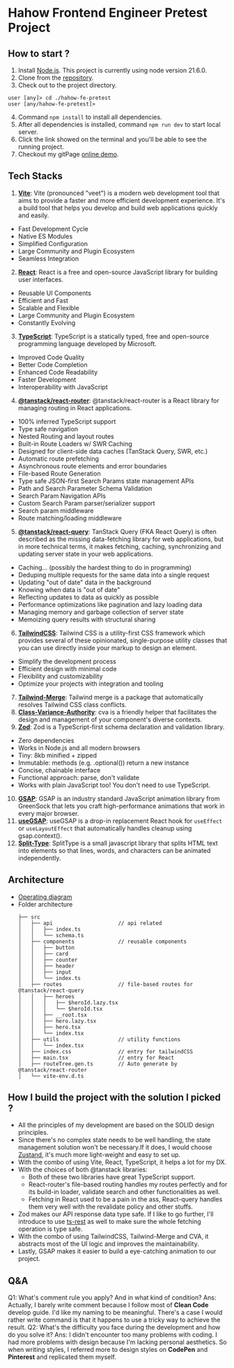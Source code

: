 # Hahow Frontend Engineer Pretest Project

## How to start ?

1. Install [Node.js](https://github.com/nodejs/node). This project is currently using node version 21.6.0.
2. Clone from the [repository](https://github.com/asliceofpizza007/hahow-fe-pretest).
3. Check out to the project directory.
  ```terminal
  user [any]> cd ./hahow-fe-pretest
  user [any/hahow-fe-pretest]>
  ```
4. Command `npm install` to install all dependencies.
5. After all dependencies is installed, command `npm run dev` to start local server.
6. Click the link showed on the terminal and you'll be able to see the running project.
7. Checkout my gitPage [online demo](https://asliceofpizza007.github.io/hahow-fe-pretest).

## Tech Stacks
1. [**Vite**](https://vitejs.dev/): Vite (pronounced "veet") is a modern web development tool that aims to provide a faster and more efficient development experience. It's a build tool that helps you develop and build web applications quickly and easily.
  * Fast Development Cycle
  * Native ES Modules
  * Simplified Configuration
  * Large Community and Plugin Ecosystem
  * Seamless Integration
2. [**React**](reactjs.org/): React is a free and open-source JavaScript library for building user interfaces.
  * Reusable UI Components
  * Efficient and Fast
  * Scalable and Flexible
  * Large Community and Plugin Ecosystem
  * Constantly Evolving
3. [**TypeScript**](https://www.typescriptlang.org/): TypeScript is a statically typed, free and open-source programming language developed by Microsoft.
  * Improved Code Quality
  * Better Code Completion
  * Enhanced Code Readability
  * Faster Development
  * Interoperability with JavaScript
4. [**@tanstack/react-router**](https://tanstack.com/router/latest): @tanstack/react-router is a React library for managing routing in React applications.
  * 100% inferred TypeScript support
  * Type safe navigation
  * Nested Routing and layout routes
  * Built-in Route Loaders w/ SWR Caching
  * Designed for client-side data caches (TanStack Query, SWR, etc.)
  * Automatic route prefetching
  * Asynchronous route elements and error boundaries
  * File-based Route Generation
  * Type safe JSON-first Search Params state management APIs
  * Path and Search Parameter Schema Validation
  * Search Param Navigation APIs
  * Custom Search Param parser/serializer support
  * Search param middleware
  * Route matching/loading middleware
5. [**@tanstack/react-query**](https://tanstack.com/query/latest): TanStack Query (FKA React Query) is often described as the missing data-fetching library for web applications, but in more technical terms, it makes fetching, caching, synchronizing and updating server state in your web applications.
  * Caching... (possibly the hardest thing to do in programming)
  * Deduping multiple requests for the same data into a single request
  * Updating "out of date" data in the background
  * Knowing when data is "out of date"
  * Reflecting updates to data as quickly as possible
  * Performance optimizations like pagination and lazy loading data
  * Managing memory and garbage collection of server state
  * Memoizing query results with structural sharing
6. [**TailwindCSS**](https://tailwindcss.com/): Tailwind CSS is a utility-first CSS framework which provides several of these opinionated, single-purpose utility classes that you can use directly inside your markup to design an element.
  * Simplify the development process
  * Efficient design with minimal code
  * Flexibility and customizability
  * Optimize your projects with integration and tooling
7. [**Tailwind-Merge**](https://github.com/dcastil/tailwind-merge):  Tailwind merge is a package that automatically resolves Tailwind CSS class conflicts.
8. [**Class-Variance-Authority**](https://cva.style/docs): cva is a friendly helper that facilitates the design and management of your component's diverse contexts.
9. [**Zod**](https://zod.dev/): Zod is a TypeScript-first schema declaration and validation library.
  * Zero dependencies
  * Works in Node.js and all modern browsers
  * Tiny: 8kb minified + zipped
  * Immutable: methods (e.g. .optional()) return a new instance
  * Concise, chainable interface
  * Functional approach: parse, don't validate
  * Works with plain JavaScript too! You don't need to use TypeScript.
10.  [**GSAP**](https://gsap.com/): GSAP is an industry standard JavaScript animation library from GreenSock that lets you craft high-performance animations that work in every major browser.
11.  [**useGSAP**](https://gsap.com/resources/React/): useGSAP is a drop-in replacement React hook for `useEffect` or `useLayoutEffect` that automatically handles cleanup using gsap.context().
12.  [**Split-Type**](https://github.com/lukePeavey/SplitType#readme): SplitType is a small javascript library that splits HTML text into elements so that lines, words, and characters can be animated independently.

## Architecture
* [Operating diagram](https://app.eraser.io/workspace/UuuHZcbPg7B56HB3mOmC?origin=share)
* Folder architecture
  ```
  ├── src
  │   ├── api                     // api related 
  │   │   ├── index.ts
  │   │   └── schema.ts
  │   ├── components              // reusable components
  │   │   ├── button
  │   │   ├── card
  │   │   ├── counter
  │   │   ├── header
  │   │   ├── input
  │   │   └── index.ts
  │   ├── routes                  // file-based routes for @tanstack/react-query
  │   │   ├── heroes
  │   │   │   ├── $heroId.lazy.tsx
  │   │   │   └── $heroId.tsx
  │   │   ├── __root.tsx
  │   │   ├── hero.lazy.tsx
  │   │   ├── hero.tsx
  │   │   └── index.tsx
  │   ├── utils                   // utility functions
  │   │   └── index.tsx
  │   ├── index.css               // entry for tailwindCSS
  │   ├── main.tsx                // entry for React
  │   ├── routeTree.gen.ts        // Auto generate by @tanstack/react-router
  │   └── vite-env.d.ts
  
  ```
## How I build the project with the solution I picked ?
* All the principles of my development are based on the SOLID design principles.
* Since there's no complex state needs to be well handling, the state management solution won't be necessary.If it does, I would choose [Zustand](https://github.com/pmndrs/zustand), it's much more light-weight and easy to set up.
* With the combo of using Vite, React, TypeScript, it helps a lot for my DX.
* With the choices of both @tanstack libraries:
  * Both of these two libraries have great TypeScript support.
  * React-router's file-based routing handles my routes perfectly and for its build-in loader, validate search and other functionalities as well.
  * Fetching in React used to be a pain in the ass, React-query handles them very well with the revalidate policy and other stuffs.
* Zod makes our API response data type safe. If I like to go further, I'll introduce to use [ts-rest](https://ts-rest.com/) as well to make sure the whole fetching operation is type safe.
* With the combo of using TailwindCSS, Tailwind-Merge and CVA, it abstracts most of the UI logic and improves the maintainability.
* Lastly, GSAP makes it easier to build a eye-catching animation to our project.

## Q&A
Q1: What's comment rule you apply? And in what kind of condition?
Ans: Actually, I barely write comment because I follow most of **Clean Code** develop guide. I'd like my naming to be meaningful. There's a case I would rather write command is that it happens to use a tricky way to achieve the result.
Q2: What's the difficulty you face during the development and how do you solve it?
Ans: I didn't encounter too many problems with coding. I had more problems with design because I'm lacking personal aesthetics.
So when writing styles, I referred more to design styles on **CodePen** and **Pinterest** and replicated them myself.